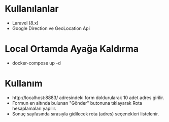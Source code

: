 # Kullanılanlar
* Laravel (8.x)
* Google Direction ve GeoLocation Api

# Local Ortamda Ayağa Kaldırma
* docker-compose up -d

# Kullanım
* http://localhost:8883/ adresindeki form doldurularak 10 adet adres girilir.
* Formun en altında bulunan "Gönder" butonuna tıklayarak Rota hesaplamaları yapılır.
* Sonuç sayfasında sırasıyla gidilecek rota (adres) seçenekleri listelenir.
